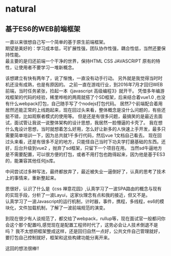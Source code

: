 # natural
## 基于ES6的WEB前端框架  
一直以来很想自己写一个简单的基于原生前端框架。  
期望是美好的：学习成本低，可扩展性强，团队协作性强，耦合性低，当然还要保持性能。    
最主要的是归还前端一个干净的世界，保持HTML CSS JAVASCRIPT 原有的特性，让使用者不要学习一堆新概念。  

该想建立有快有两年了，说了惭愧，一直没有动手行动。
另外就是我觉得当时时机还没有成熟，也是有原因的。
之前一直在游戏行业，到2016年7月才回归WEB前端，当时任务紧张，捡起一本《javascript 高级编程3》就开干。
凭借多年编游戏框架的代码的经验，稀里哗啦的两周就搭了个SD框架，后来结合着vue1.0 ,也没有什么webpack打包，自己随手写了个nodejs打包代码。
居然7个前端配合着用居然还能正常的上线跑起来，现在回过头来看，整体概念是没什么问题的，有些还挺不错，比如观察者模式的使用等。
但是还是有很多问题，最搞笑的是最近去面试，面试管让我说一说整体架构的设计思想，我居然一脸懵逼的卡壳了。
我在想什么鬼设计思想，当时就想着怎么好用，怎么好让新多的人快速上手开发，最多只需要简单培训一下，因为总共就1千多行代码，然后vue 1文档自己看去。
现在回过头来看，还是有很多不足的地方，只能怪自己当时下功夫学打磨基础的东西。还好，后台升级到vue2 ，抛弃了sd框架，只留下一个项目在用。
当然sd牛逼地方是不需要配置，可以很方便的打包，或者不用打包也跑得起来，因为他是基于ES3的，能兼容其他任何js库。

中间尝试过多种写法，最终都放弃了，最近被失业一逼倒好了，认真的思考了技术上的事情来，重新整起来。

恩很好，认识了什么是《css 禅意花园》,认真学习了一波SPA路由的概念与现有的实现手段，分析了一波Layui，这家伙理念有点和我的接近，但又不是。  
认真学习了一波Javascript的运行机制，计时器，事件，携程，多线程，es6的模块化，文件加载机制，了解了一波前端规范的演变。

到现在很少有人谈规范了，都交给了webpack，rullup等，现在面试官一般都问你会这个那个配置吗,感觉现在是配置工程师时代了，这势必会让人技术倒退不是吗？
我不太想把框架整成这样，还是回归自然一点好，公共文件自己管理就好，要打包自己控制就好，框架和这些构建功能分离开来。

这回的想法很棒!!
